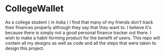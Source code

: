 # CollegeWallet
As a college student ( in India ) I find that many of my friends don't track their finances properly although they say that they want to. I believe it's because there is simply not a good personal finance tracker out there. I wish to make a habit-forming product for the benefit of users. This repo will contain all my designs as well as code and all the steps that were taken to design this project.
